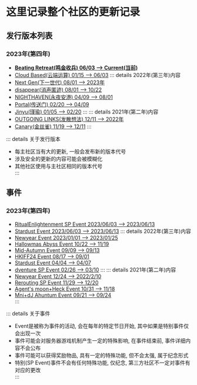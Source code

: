 # 这里记录整个社区的更新记录

## 发行版本列表
### 2023年(第四年)
* [**Beating Retreat(鸣金收兵)  06/03 --> Current(当前)**](BeatingRetreat/)
* [Cloud Based(云端运算) 01/15 --> 06/03](CloudBased/)
::: details 2022年(第三年)内容
* [Next Gen(下一世代) 08/01 --> 2023年](2022/NextGen/)
* [disappear(消声匿迹) 08/01 --> 10/22](2022/disappear/)
* [NIGHTHAVEN(永夜安港) 04/09 --> 08/01](2022/NIGHTHAVEN/)
* [Portal(传送门) 02/20 --> 04/09](2022/Portal/)
* [Jinyu(瑾瑜) 01/05 --> 02/20](2022/Jinyu/)
:::
::: details 2021年(第二年)内容
* [OUTGOING LINKS(发散想法) 12/11 --> 2022年](2021/OUTGOINGLINKS/)
* [Canary(金丝雀) 11/19 --> 12/11](2021/Canary/)
:::
  
::: details 关于发行版本
* 每主社区当有大的更新, 一般会发布新的版本代号  
* 涉及安全的更新的内容可能会被模糊化  
* 其他社区使用与主社区相同的版本代号  
:::

## 事件
### 2023年(第四年)
* [RitualEnlightenment SP Event 2023/06/03 --> 2023/06/13](Event/RitualEnlightenment)
* [Stardust Event 2023/06/03 --> 2023/06/13](Event/2023/Stardust)
::: details 2022年(第三年)内容
* [Newyear Event 2023/01/01 --> 2023/01/25](Event/2022/Newyear)
* [Hallowmas Abyss Event 10/22 --> 11/19](Event/2022/HallowmasAbyss)
* [Mid-Autumn Event 09/09 --> 09/13](Event/2022/Mid-Autumn)
* [HKIFF24 Event 08/17 --> 09/01](Event/2022/HKIFF24)
* [Stardust Event 04/04 --> 04/07](Event/2022/Stardust)
* [dventure SP Event 02/26 --> 03/10](Event/dventure) 
:::
::: details 2021年(第二年)内容
* [Newyear Event 12/24 --> 2022/2/10](Event/2021/Newyear)
* [Rerouting SP Event 11/29 --> 12/20](Event/Rerouting)
* [Agent's moon+Heck Event 10/31 --> 11/18](Event/2021/Agentsmoon+Heck)
* [Mni+dJ Ahuntum Event 09/21 --> 09/24](Event/2021/Mni+dJoAhuntum)   
:::
  
::: details 关于事件
* Event是被称为事件的活动, 会在每年的特定节日开始, 其中如果是特别事件仅会出现一次  
* 事件可能会对服务器游戏机制产生一定的特殊影响, 在事件结束前, 事件详细内容不会公布  
* 事件可能可以获得奖励物品, 具有一定的特殊功能, 但不会太强, 属于纪念形式  
* 特别(SP Event)事件不会有任何特殊功能, 仅纪念, 第三方社区不一定对事件有对应的更改  
:::
